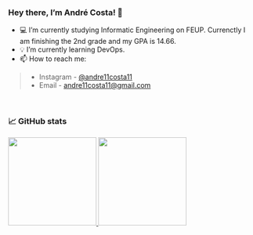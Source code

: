 ### Hey there, I’m André Costa! 👋

- 💻 I’m currently studying Informatic Engineering on FEUP. Currenctly I am finishing the 2nd grade and my GPA is 14.66.
- 💡 I’m currently learning DevOps.
- 📫 How to reach me: 
>- Instagram - [@andre11costa11](https://www.instagram.com/andre11costa11)
>- Email - andre11costa11@gmail.com

<!--
- 👯 I’m looking to collaborate on ...
- 🤔 I’m looking for help with ...
- 💬 Ask me about ...
- 😄 Pronouns: ...
- ⚡ Fun fact: ...

emojipedia - todos os emojis
-->
<br>

### 📈 GitHub stats
<div>
    <a href="https://github.com/iamaccosta">
    <img height="180em" src="https://github-readme-stats.vercel.app/api?username=iamaccosta&show_icons=true&theme=dracula&include_all_commits=true&cout_private=true"/>
    <img height="180em" src="https://github-readme-stats.vercel.app/api/top-langs/?username=iamaccosta&layout=compact&langs_count=16&theme=dracula"/>
</div>
